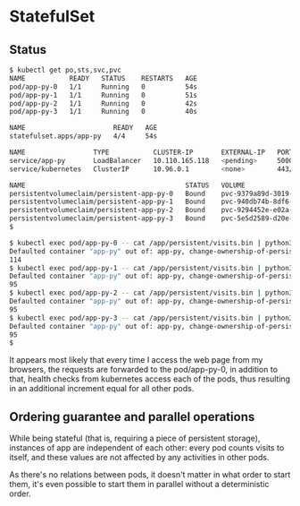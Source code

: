 # StatefulSet

## Status

```sh
$ kubectl get po,sts,svc,pvc
NAME           READY   STATUS    RESTARTS   AGE
pod/app-py-0   1/1     Running   0          54s
pod/app-py-1   1/1     Running   0          51s
pod/app-py-2   1/1     Running   0          42s
pod/app-py-3   1/1     Running   0          40s

NAME                      READY   AGE
statefulset.apps/app-py   4/4     54s

NAME                 TYPE           CLUSTER-IP       EXTERNAL-IP   PORT(S)          AGE
service/app-py       LoadBalancer   10.110.165.118   <pending>     5000:32326/TCP   54s
service/kubernetes   ClusterIP      10.96.0.1        <none>        443/TCP          50m

NAME                                        STATUS   VOLUME                                     CAPACITY   ACCESS MODES   STORAGECLASS   AGE
persistentvolumeclaim/persistent-app-py-0   Bound    pvc-9379a89d-3019-4388-a875-15b697628f73   1Mi        RWOP           standard       42m
persistentvolumeclaim/persistent-app-py-1   Bound    pvc-940db74b-8df6-46a9-a62a-f73ea13b3082   1Mi        RWOP           standard       42m
persistentvolumeclaim/persistent-app-py-2   Bound    pvc-9294452e-e02a-464f-9bc6-e5d734755501   1Mi        RWOP           standard       42m
persistentvolumeclaim/persistent-app-py-3   Bound    pvc-5e5d2589-d20e-4ea3-a21e-d199b01b4629   1Mi        RWOP           standard       42m
$
```

```sh
$ kubectl exec pod/app-py-0 -- cat /app/persistent/visits.bin | python3 -c 'from sys import stdin; print(int.from_bytes(stdin.buffer.read(), "little"))'
Defaulted container "app-py" out of: app-py, change-ownership-of-persistent-volume (init)
114
$ kubectl exec pod/app-py-1 -- cat /app/persistent/visits.bin | python3 -c 'from sys import stdin; print(int.from_bytes(stdin.buffer.read(), "little"))'
Defaulted container "app-py" out of: app-py, change-ownership-of-persistent-volume (init)
95
$ kubectl exec pod/app-py-2 -- cat /app/persistent/visits.bin | python3 -c 'from sys import stdin; print(int.from_bytes(stdin.buffer.read(), "little"))'
Defaulted container "app-py" out of: app-py, change-ownership-of-persistent-volume (init)
95
$ kubectl exec pod/app-py-3 -- cat /app/persistent/visits.bin | python3 -c 'from sys import stdin; print(int.from_bytes(stdin.buffer.read(), "little"))'
Defaulted container "app-py" out of: app-py, change-ownership-of-persistent-volume (init)
95
$
```

It appears most likely that every time I access the web page from my browsers, the requests are
forwarded to the pod/app-py-0, in addition to that, health checks from kubernetes access each
of the pods, thus resulting in an additional increment equal for all other pods.

## Ordering guarantee and parallel operations

While being stateful (that is, requiring a piece of persistent storage), instances of app
are independent of each other: every pod counts visits to itself, and these values are not
affected by any activities in other pods.

As there's no relations between pods, it doesn't matter in what order to start them, it's even
possible to start them in parallel without a deterministic order.
